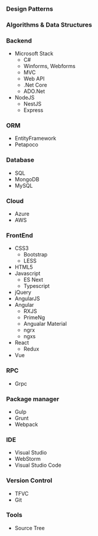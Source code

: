 ### Design Patterns
### Algorithms & Data Structures
### Backend
- Microsoft Stack
	- C#
	- Winforms, Webforms
	- MVC
	- Web API
	- .Net Core
    - ADO.Net
- NodeJS
	- NestJS
    - Express

### ORM
- EntityFramework
- Petapoco

### Database
- SQL
- MongoDB
- MySQL

### Cloud
- Azure
- AWS

### FrontEnd
- CSS3
	- Bootstrap
    - LESS    
- HTML5
- Javascript
	- ES Next
    - Typescript
- jQuery
- AngularJS
- Angular
	- RXJS
    - PrimeNg
    - Angualar Material
    - ngrx
    - ngxs
- React
	- Redux
- Vue
    
### RPC
- Grpc

### Package manager
- Gulp
- Grunt
- Webpack

### IDE
- Visual Studio
- WebStorm
- Visual Studio Code

### Version Control
- TFVC
- Git

### Tools
- Source Tree

